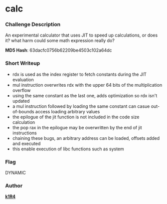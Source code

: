 # calc

### Challenge Description

An experimental calculator that uses JIT to speed up calculations, or does it? what harm could some math expression really do?

**MD5 Hash**: 63dacfc0756b62209be4503c102a64dc

### Short Writeup

- rdx is used as the index register to fetch constants during the JIT evaluation
- mul instruction overwrites rdx with the upper 64 bits of the multiplication overflow
- using the same constant as the last one, adds optimization so rdx isn't updated
- a mul instruction followed by loading the same constant can casue out-of-bounds access loading arbitrary values
- the epilogue of the jit function is not included in the code size calculation
- the pop rax in the epilogue may be overwritten by the end of jit instructions
- chaining these bugs, an arbitrary address can be loaded, offsets added and executed
- this enable execution of libc functions such as system

### Flag

DYNAMIC

### Author

[**k1R4**](https://x.com/justk1R4)
